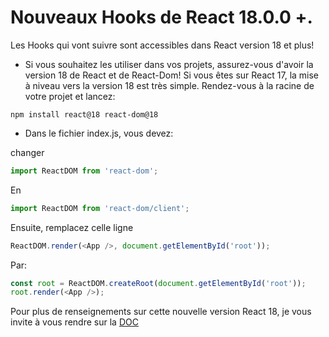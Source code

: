 # Nouveaux Hooks de React 18.0.0 +.

Les Hooks qui vont suivre sont accessibles dans React version 18 et plus!

- Si vous souhaitez les utiliser dans vos projets, assurez-vous d'avoir la version 18 de React et de React-Dom! Si vous êtes sur React 17, la mise à niveau vers la version 18 est très simple. Rendez-vous à la racine de votre projet et lancez:

```
npm install react@18 react-dom@18
```

- Dans le fichier index.js, vous devez:

changer

```js
import ReactDOM from 'react-dom';
```

En

```js
import ReactDOM from 'react-dom/client';
```

Ensuite, remplacez celle ligne

```js
ReactDOM.render(<App />, document.getElementById('root'));
```

Par:

```js
const root = ReactDOM.createRoot(document.getElementById('root'));
root.render(<App />);
```

Pour plus de renseignements sur cette nouvelle version React 18, je vous invite à vous rendre sur la [DOC](https://reactjs.org/blog/2022/03/29/react-v18.html)